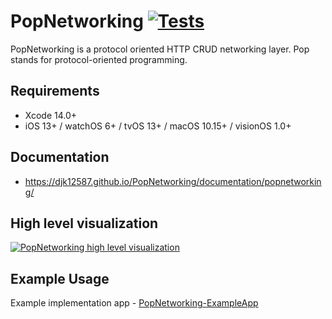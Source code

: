 # PopNetworking [![Tests](https://github.com/djk12587/PopNetworking/actions/workflows/Run-Tests.yml/badge.svg)](https://github.com/djk12587/PopNetworking/actions/workflows/Run-Tests.yml)

PopNetworking is a protocol oriented HTTP CRUD networking layer. Pop stands for protocol-oriented programming.

## Requirements
- Xcode 14.0+
- iOS 13+ / watchOS 6+ / tvOS 13+ / macOS 10.15+ / visionOS 1.0+

## Documentation
- https://djk12587.github.io/PopNetworking/documentation/popnetworking/

## High level visualization
<a href="https://djk12587.github.io/PopNetworking/images/PopNetworking/popnetworking_diagram~dark.svg" target="_blank">
  <picture>
  <source media="(prefers-color-scheme: dark)" srcset="https://djk12587.github.io/PopNetworking/images/PopNetworking/popnetworking_diagram~dark.svg">
  <source media="(prefers-color-scheme: light)" srcset="https://djk12587.github.io/PopNetworking/images/PopNetworking/popnetworking_diagram.svg">
  <img alt="PopNetworking high level visualization" src="https://djk12587.github.io/PopNetworking/images/PopNetworking/popnetworking_diagram.svg">
  </picture>
</a>

## Example Usage
Example implementation app - [PopNetworking-ExampleApp](https://github.com/djk12587/PopNetworking-ExampleApp)
